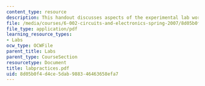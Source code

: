 ```yaml
---
content_type: resource
description: This handout discusses aspects of the experimental lab work.
file: /media/courses/6-002-circuits-and-electronics-spring-2007/8d05b0f4d4ce5dab988346463658efa7_labpractices.pdf
file_type: application/pdf
learning_resource_types:
- Labs
ocw_type: OCWFile
parent_title: Labs
parent_type: CourseSection
resourcetype: Document
title: labpractices.pdf
uid: 8d05b0f4-d4ce-5dab-9883-46463658efa7
---
```

